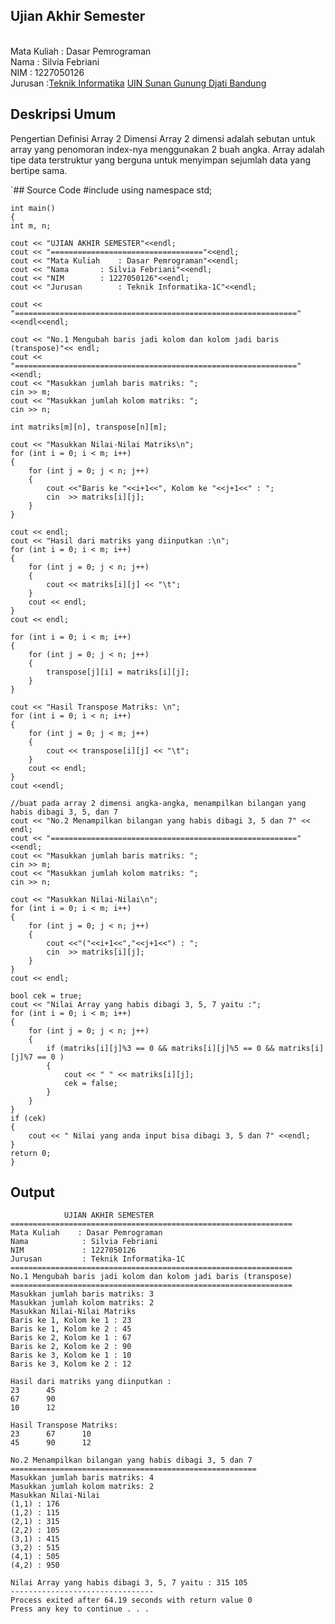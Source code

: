  ## Ujian Akhir Semester 
  <br>Mata Kuliah 	: Dasar Pemrograman
  <br> Nama		: Silvia Febriani
  <br>NIM		: 1227050126
  <br>Jurusan		:[Teknik Informatika](http://if.uinsgd.ac.id/) [UIN Sunan Gunung Djati Bandung](https://uinsgd.ac.id/)

 ## Deskripsi Umum
  Pengertian Definisi Array 2 Dimensi
  Array 2 dimensi adalah sebutan untuk array yang penomoran index-nya menggunakan 2 buah angka.
  Array adalah tipe data terstruktur yang berguna untuk menyimpan sejumlah data yang bertipe sama.
  
`## Source Code
  	#include<iostream>
	using namespace std;
	
	int main()
	{
	int m, n;

	cout << "UJIAN AKHIR SEMESTER"<<endl;
	cout << "=================================="<<endl;
	cout << "Mata Kuliah	: Dasar Pemrograman"<<endl;
	cout << "Nama		: Silvia Febriani"<<endl;
	cout << "NIM		: 1227050126"<<endl;
	cout << "Jurusan		: Teknik Informatika-1C"<<endl;

	cout << "==============================================================="<<endl<<endl;

	cout << "No.1 Mengubah baris jadi kolom dan kolom jadi baris (transpose)"<< endl;
	cout << "==============================================================="<<endl;
	cout << "Masukkan jumlah baris matriks: ";
	cin >> m;
	cout << "Masukkan jumlah kolom matriks: ";
	cin >> n;

	int matriks[m][n], transpose[n][m];

	cout << "Masukkan Nilai-Nilai Matriks\n";
	for (int i = 0; i < m; i++)
	{
		for (int j = 0; j < n; j++)
		{
			cout <<"Baris ke "<<i+1<<", Kolom ke "<<j+1<<" : ";
			cin  >> matriks[i][j];
		}
	}

	cout << endl;
	cout << "Hasil dari matriks yang diinputkan :\n";
	for (int i = 0; i < m; i++)
	{
		for (int j = 0; j < n; j++)
		{
			cout << matriks[i][j] << "\t";
		}
		cout << endl;
	}
	cout << endl;

	for (int i = 0; i < m; i++)
	{
		for (int j = 0; j < n; j++)
		{
			transpose[j][i] = matriks[i][j];
		}
	}

	cout << "Hasil Transpose Matriks: \n";
	for (int i = 0; i < n; i++)
	{
		for (int j = 0; j < m; j++)
		{
			cout << transpose[i][j] << "\t";
		}
		cout << endl;
	}
	cout <<endl;

	//buat pada array 2 dimensi angka-angka, menampilkan bilangan yang habis dibagi 3, 5, dan 7  
	cout << "No.2 Menampilkan bilangan yang habis dibagi 3, 5 dan 7" << endl;
	cout << "======================================================="<<endl;
	cout << "Masukkan jumlah baris matriks: ";
	cin >> m;
	cout << "Masukkan jumlah kolom matriks: ";
	cin >> n;

	cout << "Masukkan Nilai-Nilai\n";
	for (int i = 0; i < m; i++)
	{
		for (int j = 0; j < n; j++)
		{
			cout <<"("<<i+1<<","<<j+1<<") : ";
			cin  >> matriks[i][j];
		}
	}
	cout << endl;

	bool cek = true;
	cout << "Nilai Array yang habis dibagi 3, 5, 7 yaitu :";
	for (int i = 0; i < m; i++)
	{
		for (int j = 0; j < n; j++)
		{
			if (matriks[i][j]%3 == 0 && matriks[i][j]%5 == 0 && matriks[i][j]%7 == 0 )
			{
				cout << " " << matriks[i][j];
				cek = false;
			}
		}
	}
	if (cek)
	{
		cout << " Nilai yang anda input bisa dibagi 3, 5 dan 7" <<endl;
	}
	return 0;
	}
  
 ## Output
  				UJIAN AKHIR SEMESTER
	===============================================================
 	Mata Kuliah    : Dasar Pemrograman
	Nama            : Silvia Febriani
	NIM             : 1227050126
	Jurusan         : Teknik Informatika-1C
	===============================================================
	No.1 Mengubah baris jadi kolom dan kolom jadi baris (transpose)
	===============================================================
	Masukkan jumlah baris matriks: 3
	Masukkan jumlah kolom matriks: 2
	Masukkan Nilai-Nilai Matriks
	Baris ke 1, Kolom ke 1 : 23
	Baris ke 1, Kolom ke 2 : 45
	Baris ke 2, Kolom ke 1 : 67
	Baris ke 2, Kolom ke 2 : 90
	Baris ke 3, Kolom ke 1 : 10
	Baris ke 3, Kolom ke 2 : 12

	Hasil dari matriks yang diinputkan :
	23      45
	67      90
	10      12

	Hasil Transpose Matriks:
	23      67      10
	45      90      12

	No.2 Menampilkan bilangan yang habis dibagi 3, 5 dan 7
	=======================================================
	Masukkan jumlah baris matriks: 4
	Masukkan jumlah kolom matriks: 2
	Masukkan Nilai-Nilai
	(1,1) : 176
	(1,2) : 115
	(2,1) : 315
	(2,2) : 105
	(3,1) : 415
	(3,2) : 515
	(4,1) : 505
	(4,2) : 950

	Nilai Array yang habis dibagi 3, 5, 7 yaitu : 315 105
	--------------------------------
	Process exited after 64.19 seconds with return value 0
	Press any key to continue . . .
